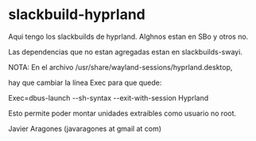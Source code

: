 # slackbuild-hyprland

Aqui tengo los slackbuilds de hyprland. Alghnos estan en SBo y otros no.

Las dependencias que no estan agregadas estan en slackbuilds-swayi.

NOTA: En el archivo /usr/share/wayland-sessions/hyprland.desktop,

hay que cambiar la línea Exec para que quede:

Exec=dbus-launch --sh-syntax --exit-with-session Hyprland

Esto permite poder montar unidades extraibles como usuario no root.


Javier Aragones (javaragones at gmail at com)
